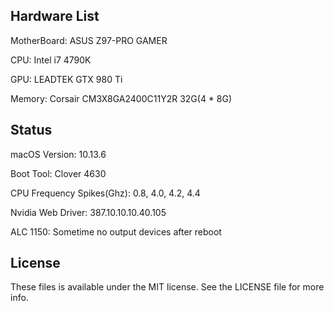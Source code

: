 ## Hardware List

MotherBoard: ASUS Z97-PRO GAMER

CPU: Intel i7 4790K

GPU: LEADTEK GTX 980 Ti

Memory: Corsair CM3X8GA2400C11Y2R 32G(4 * 8G)

## Status

macOS Version: 10.13.6

Boot Tool: Clover 4630

CPU Frequency Spikes(Ghz): 0.8, 4.0, 4.2, 4.4

Nvidia Web Driver: 387.10.10.10.40.105

ALC 1150: Sometime no output devices after reboot

## License

These files is available under the MIT license. See the LICENSE file for more info.